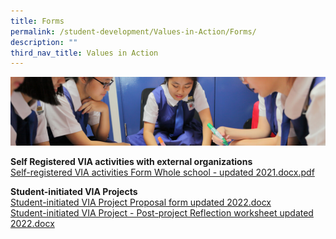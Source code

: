 ```yaml
---
title: Forms
permalink: /student-development/Values-in-Action/Forms/
description: ""
third_nav_title: Values in Action
---
```

![](/images/Student-Development_v2.jpg)

<b>Self Registered VIA activities with external organizations</b>   
[Self-registered VIA activities Form Whole school - updated 2021.docx.pdf](/files/Self-registered%20VIA%20activities%20Form%20Whole%20school%20-%20updated%202021.pdf)


<b>Student-initiated VIA Projects</b>  
[Student-initiated VIA Project Proposal form updated 2022.docx](https://chijstnicholasgirls.moe.edu.sg/qql/slot/u570/Student%20Development/VIA2022/Student-initiated%20VIA%20Project%20Proposal%20form%20updated%202022.docx)  
[Student-initiated VIA Project - Post-project Reflection worksheet updated 2022.docx](https://chijstnicholasgirls.moe.edu.sg/qql/slot/u570/Student%20Development/VIA2022/Student-initiated%20VIA%20Project%20-%20Post-project%20Reflection%20worksheet%20updated%202022.docx)

